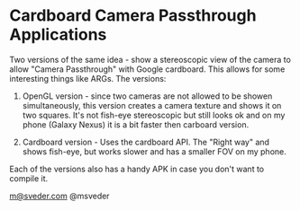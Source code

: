 Cardboard Camera Passthrough Applications
==========================================

Two versions of the same idea - show a stereoscopic view of the camera to allow "Camera Passthrough" with Google cardboard. This allows for some interesting things like ARGs. The versions:

1. OpenGL version - since two cameras are not allowed to be showen simultaneously, this version creates a camera texture and shows it on two squares. It's not fish-eye stereoscopic but still looks ok and on my phone (Galaxy Nexus) it is a bit faster then carboard version.

2. Cardboard version - Uses the cardboard API. The "Right way" and shows fish-eye, but works slower and has a smaller FOV on my phone.

Each of the versions also has a handy APK in case you don't want to compile it. 

m@sveder.com
@msveder
